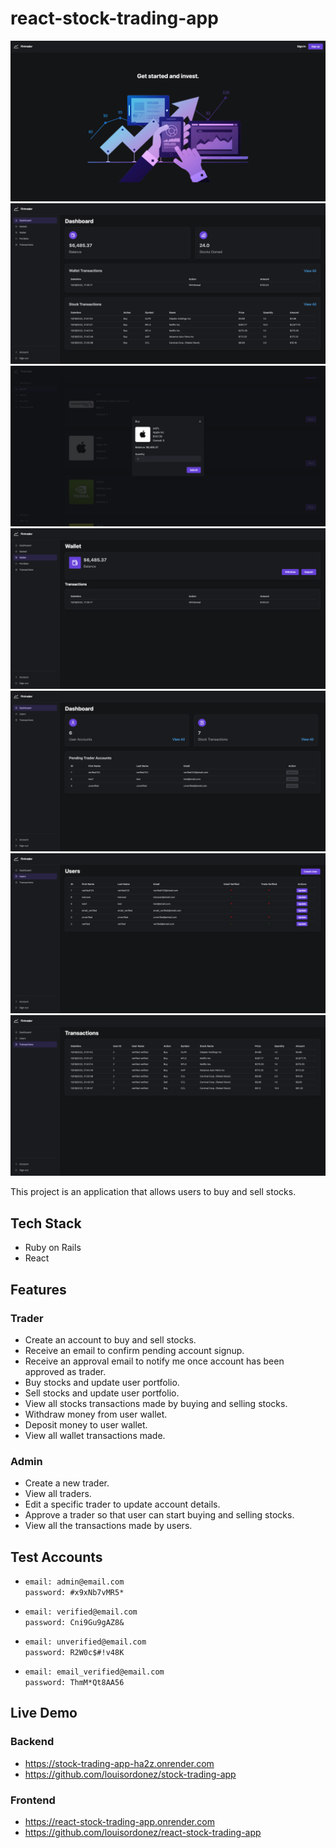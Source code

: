 # react-stock-trading-app

![Screenshot](./src/assets/screenshots/landing.png)
![Screenshot](./src/assets/screenshots/user/user_dashboard.png)
![Screenshot](./src/assets/screenshots/user/user_market.png)
![Screenshot](./src/assets/screenshots/user/user_wallet.png)
![Screenshot](./src/assets/screenshots/admin/admin_dashboard.png)
![Screenshot](./src/assets/screenshots/admin/admin_users.png)
![Screenshot](./src/assets/screenshots/admin/admin_transactions.png)

This project is an application that allows users to buy and sell stocks.

## Tech Stack

- Ruby on Rails
- React

## Features

### Trader

- Create an account to buy and sell stocks.
- Receive an email to confirm pending account signup.
- Receive an approval email to notify me once account has been approved as trader.
- Buy stocks and update user portfolio.
- Sell stocks and update user portfolio.
- View all stocks transactions made by buying and selling stocks.
- Withdraw money from user wallet.
- Deposit money to user wallet.
- View all wallet transactions made.

### Admin

- Create a new trader.
- View all traders.
- Edit a specific trader to update account details.
- Approve a trader so that user can start buying and selling stocks.
- View all the transactions made by users.

## Test Accounts

- `email: admin@email.com`  
  `password: #x9xNb7vMR5*`

- `email: verified@email.com`  
  `password: Cni9Gu9gAZ8&`

- `email: unverified@email.com`  
  `password: R2W0c$#!v48K`

- `email: email_verified@email.com`  
  `password: ThmM*Qt8AA56`

## Live Demo

### Backend

- https://stock-trading-app-ha2z.onrender.com
- https://github.com/louisordonez/stock-trading-app

### Frontend

- https://react-stock-trading-app.onrender.com
- https://github.com/louisordonez/react-stock-trading-app
